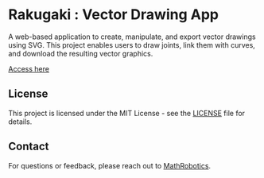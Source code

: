 # Rakugaki : Vector Drawing App

A web-based application to create, manipulate, and export vector drawings using SVG. This project enables users to draw joints, link them with curves, and download the resulting vector graphics.

[Access here](https://mathrobotics.github.io/Rakugaki/)

## License

This project is licensed under the MIT License - see the [LICENSE](LICENSE) file for details.

## Contact

For questions or feedback, please reach out to [MathRobotics](https://github.com/MathRobotics).
